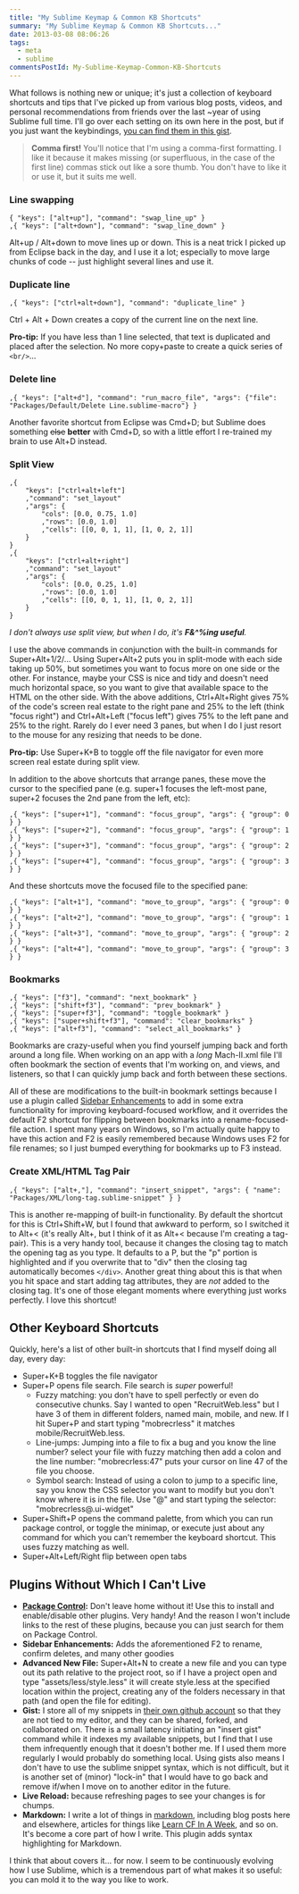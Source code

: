 ```yaml
---
title: "My Sublime Keymap & Common KB Shortcuts"
summary: "My Sublime Keymap & Common KB Shortcuts..."
date: 2013-03-08 08:06:26
tags:
  - meta
  - sublime
commentsPostId: My-Sublime-Keymap-Common-KB-Shortcuts
---
```


What follows is nothing new or unique; it's just a collection of keyboard shortcuts and tips that I've picked up from various blog posts, videos, and personal recommendations from friends over the last ~year of using Sublime full time. I'll go over each setting on its own here in the post, but if you just want the keybindings, [you can find them in this gist](https://gist.github.com/atuttle/5111814).

> **Comma first!** You'll notice that I'm using a comma-first formatting. I like it because it makes missing (or superfluous, in the case of the first line) commas stick out like a sore thumb. You don't have to like it or use it, but it suits me well.

### Line swapping

	{ "keys": ["alt+up"], "command": "swap_line_up" }
	,{ "keys": ["alt+down"], "command": "swap_line_down" }

Alt+up / Alt+down to move lines up or down. This is a neat trick I picked up from Eclipse back in the day, and I use it a lot; especially to move large chunks of code -- just highlight several lines and use it.

### Duplicate line

	,{ "keys": ["ctrl+alt+down"], "command": "duplicate_line" }

Ctrl + Alt + Down creates a copy of the current line on the next line.

**Pro-tip:** If you have less than 1 line selected, that text is duplicated and placed after the selection. No more copy+paste to create a quick series of `<br/>`...

### Delete line

	,{ "keys": ["alt+d"], "command": "run_macro_file", "args": {"file": "Packages/Default/Delete Line.sublime-macro"} }

Another favorite shortcut from Eclipse was Cmd+D; but Sublime does something <del>else</del> **better** with Cmd+D, so with a little effort I re-trained my brain to use Alt+D instead.

### Split View

	,{
		"keys": ["ctrl+alt+left"]
		,"command": "set_layout"
		,"args": {
			"cols": [0.0, 0.75, 1.0]
			,"rows": [0.0, 1.0]
			,"cells": [[0, 0, 1, 1], [1, 0, 2, 1]]
		}
	}
	,{
		"keys": ["ctrl+alt+right"]
		,"command": "set_layout"
		,"args": {
			"cols": [0.0, 0.25, 1.0]
			,"rows": [0.0, 1.0]
			,"cells": [[0, 0, 1, 1], [1, 0, 2, 1]]
		}
	}

_I don't always use split view, but when I do, it's **F&^%ing useful**._

I use the above commands in conjunction with the built-in commands for Super+Alt+1/2/... Using Super+Alt+2 puts you in split-mode with each side taking up 50%, but sometimes you want to focus more on one side or the other. For instance, maybe your CSS is nice and tidy and doesn't need much horizontal space, so you want to give that available space to the HTML on the other side. With the above additions, Ctrl+Alt+Right gives 75% of the code's screen real estate to the right pane and 25% to the left (think "focus right") and Ctrl+Alt+Left ("focus left") gives 75% to the left pane and 25% to the right. Rarely do I ever need 3 panes, but when I do I just resort to the mouse for any resizing that needs to be done.

**Pro-tip:** Use Super+K+B to toggle off the file navigator for even more screen real estate during split view.

In addition to the above shortcuts that arrange panes, these move the cursor to the specified pane (e.g. super+1 focuses the left-most pane, super+2 focuses the 2nd pane from the left, etc):

	,{ "keys": ["super+1"], "command": "focus_group", "args": { "group": 0 } }
	,{ "keys": ["super+2"], "command": "focus_group", "args": { "group": 1 } }
	,{ "keys": ["super+3"], "command": "focus_group", "args": { "group": 2 } }
	,{ "keys": ["super+4"], "command": "focus_group", "args": { "group": 3 } }

And these shortcuts move the focused file to the specified pane:

	,{ "keys": ["alt+1"], "command": "move_to_group", "args": { "group": 0 } }
	,{ "keys": ["alt+2"], "command": "move_to_group", "args": { "group": 1 } }
	,{ "keys": ["alt+3"], "command": "move_to_group", "args": { "group": 2 } }
	,{ "keys": ["alt+4"], "command": "move_to_group", "args": { "group": 3 } }

### Bookmarks

	,{ "keys": ["f3"], "command": "next_bookmark" }
	,{ "keys": ["shift+f3"], "command": "prev_bookmark" }
	,{ "keys": ["super+f3"], "command": "toggle_bookmark" }
	,{ "keys": ["super+shift+f3"], "command": "clear_bookmarks" }
	,{ "keys": ["alt+f3"], "command": "select_all_bookmarks" }

Bookmarks are crazy-useful when you find yourself jumping back and forth around a long file. When working on an app with a _long_ Mach-II.xml file I'll often bookmark the section of events that I'm working on, and views, and listeners, so that I can quickly jump back and forth between these sections.

All of these are modifications to the built-in bookmark settings because I use a plugin called [Sidebar Enhancements](https://github.com/titoBouzout/SideBarEnhancements) to add in some extra functionality for improving keyboard-focused workflow, and it overrides the default F2 shortcut for flipping between bookmarks into a rename-focused-file action. I spent many years on Windows, so I'm actually quite happy to have this action and F2 is easily remembered because Windows uses F2 for file renames; so I just bumped everything for bookmarks up to F3 instead.

### Create XML/HTML Tag Pair

	,{ "keys": ["alt+,"], "command": "insert_snippet", "args": { "name": "Packages/XML/long-tag.sublime-snippet" } }

This is another re-mapping of built-in functionality. By default the shortcut for this is Ctrl+Shift+W, but I found that awkward to perform, so I switched it to Alt+&lt; (it's really Alt+, but I think of it as Alt+&lt; because I'm creating a tag-pair). This is a very handy tool, because it changes the closing tag to match the opening tag as you type. It defaults to a P, but the "p" portion is highlighted and if you overwrite that to "div" then the closing tag automatically becomes `</div>`. Another great thing about this is that when you hit space and start adding tag attributes, they are _not_ added to the closing tag. It's one of those elegant moments where everything just works perfectly. I love this shortcut!

## Other Keyboard Shortcuts

Quickly, here's a list of other built-in shortcuts that I find myself doing all day, every day:

 * Super+K+B toggles the file navigator
 * Super+P opens file search. File search is _super_ powerful!
    * Fuzzy matching: you don't have to spell perfectly or even do consecutive chunks. Say I wanted to open "RecruitWeb.less" but I have 3 of them in different folders, named main, mobile, and new. If I hit Super+P and start typing "mobrecrless" it matches mobile/RecruitWeb.less.
    * Line-jumps: Jumping into a file to fix a bug and you know the line number? select your file with fuzzy matching then add a colon and the line number: "mobrecrless:47" puts your cursor on line 47 of the file you choose.
    * Symbol search: Instead of using a colon to jump to a specific line, say you know the CSS selector you want to modify but you don't know where it is in the file. Use "@" and start typing the selector: "mobrecrless@.ui-widget"
 * Super+Shift+P opens the command palette, from which you can run package control, or toggle the minimap, or execute just about any command for which you can't remember the keyboard shortcut. This uses fuzzy matching as well.
 * Super+Alt+Left/Right flip between open tabs


## Plugins Without Which I Can't Live

 * **[Package Control](http://wbond.net/sublime_packages/package_control):** Don't leave home without it! Use this to install and enable/disable other plugins. Very handy! And the reason I won't include links to the rest of these plugins, because you can just search for them on Package Control.
 * **Sidebar Enhancements:** Adds the aforementioned F2 to rename, confirm deletes, and many other goodies
 * **Advanced New File:** Super+Alt+N to create a new file and you can type out its path relative to the project root, so if I have a project open and type "assets/less/style.less" it will create style.less at the specified location within the project, creating any of the folders necessary in that path (and open the file for editing).
 * **Gist:** I store all of my snippets in [their own github account](https://gist.github.com/atuttle-snippets) so that they are not tied to my editor, and they can be shared, forked, and collaborated on. There is a small latency initiating an "insert gist" command while it indexes my available snippets, but I find that I use them infrequently enough that it doesn't bother me. If I used them more regularly I would probably do something local. Using gists also means I don't have to use the sublime snippet syntax, which is not difficult, but it is another set of (minor) "lock-in" that I would have to go back and remove if/when I move on to another editor in the future.
 * **Live Reload:** because refreshing pages to see your changes is for chumps.
 * **Markdown:** I write a lot of things in [markdown](http://daringfireball.net/projects/markdown/), including blog posts here and elsewhere, articles for things like [Learn CF In A Week](http://learncfinaweek.com/), and so on. It's become a core part of how I write. This plugin adds syntax highlighting for Markdown.

I think that about covers it... for now. I seem to be continuously evolving how I use Sublime, which is a tremendous part of what makes it so useful: you can mold it to the way you like to work.
